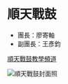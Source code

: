 # 順天戰鼓

- 團長：廖寄軸
- 副團長：王彥鈞

[順天戰鼓教學頻道](https://www.youtube.com/channel/UCS7KbYHQj6qi1EVAIlgRKZw/featured)

![順天戰鼓封面照](/img/cover.jpg)